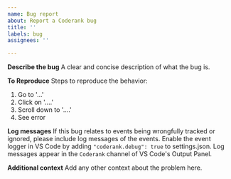 ```yaml
---
name: Bug report
about: Report a Coderank bug
title: ''
labels: bug
assignees: ''

---
```


**Describe the bug**
A clear and concise description of what the bug is.

**To Reproduce**
Steps to reproduce the behavior:
1. Go to '...'
2. Click on '....'
3. Scroll down to '....'
4. See error

**Log messages**
If this bug relates to events being wrongfully tracked or ignored, please include log messages of the events. Enable the event logger in VS Code by adding `"coderank.debug": true` to settings.json. Log messages appear in the `Coderank` channel of VS Code's Output Panel.

**Additional context**
Add any other context about the problem here.
